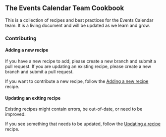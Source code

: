 ## The Events Calendar Team Cookbook

This is a collection of recipes and best practices for the Events Calendar team. It is a living document and will be updated as we learn and grow.

### Contributing

#### Adding a new recipe

If you have a new recipe to add, please create a new branch and submit a pull request. If you are updating an existing recipe, please create a new branch and submit a pull request.

If you want to contribute a new recipe, follow the [Adding a new recipe][1] recipe.

#### Updating an exiting recipe

Existing recipes might contain errors, be out-of-date, or need to be improved.

If you see something that needs to be updated, follow the [Updating a recipe][2] recipe.

[1]: recipes/adding-a-new-recipe/index.md
[2]: recipes/updating-a-recipe/index.md
